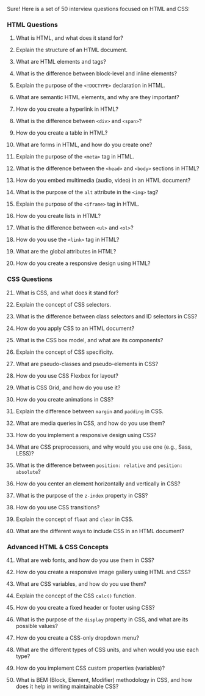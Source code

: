 Sure! Here is a set of 50 interview questions focused on HTML and CSS:

### HTML Questions

1. What is HTML, and what does it stand for?
2. Explain the structure of an HTML document.
3. What are HTML elements and tags?
4. What is the difference between block-level and inline elements?
5. Explain the purpose of the `<!DOCTYPE>` declaration in HTML.
6. What are semantic HTML elements, and why are they important?
7. How do you create a hyperlink in HTML?
8. What is the difference between `<div>` and `<span>`?
9. How do you create a table in HTML?
10. What are forms in HTML, and how do you create one?

11. Explain the purpose of the `<meta>` tag in HTML.
12. What is the difference between the `<head>` and `<body>` sections in HTML?
13. How do you embed multimedia (audio, video) in an HTML document?
14. What is the purpose of the `alt` attribute in the `<img>` tag?
15. Explain the purpose of the `<iframe>` tag in HTML.
16. How do you create lists in HTML?
17. What is the difference between `<ul>` and `<ol>`?
18. How do you use the `<link>` tag in HTML?
19. What are the global attributes in HTML?
20. How do you create a responsive design using HTML?

### CSS Questions

21. What is CSS, and what does it stand for?
22. Explain the concept of CSS selectors.
23. What is the difference between class selectors and ID selectors in CSS?
24. How do you apply CSS to an HTML document?
25. What is the CSS box model, and what are its components?

26. Explain the concept of CSS specificity.
27. What are pseudo-classes and pseudo-elements in CSS?
28. How do you use CSS Flexbox for layout?
29. What is CSS Grid, and how do you use it?
30. How do you create animations in CSS?

31. Explain the difference between `margin` and `padding` in CSS.
32. What are media queries in CSS, and how do you use them?
33. How do you implement a responsive design using CSS?
34. What are CSS preprocessors, and why would you use one (e.g., Sass, LESS)?
35. What is the difference between `position: relative` and `position: absolute`?

36. How do you center an element horizontally and vertically in CSS?
37. What is the purpose of the `z-index` property in CSS?
38. How do you use CSS transitions?
39. Explain the concept of `float` and `clear` in CSS.
40. What are the different ways to include CSS in an HTML document?

### Advanced HTML & CSS Concepts

41. What are web fonts, and how do you use them in CSS?
42. How do you create a responsive image gallery using HTML and CSS?
43. What are CSS variables, and how do you use them?
44. Explain the concept of the CSS `calc()` function.
45. How do you create a fixed header or footer using CSS?

46. What is the purpose of the `display` property in CSS, and what are its possible values?
47. How do you create a CSS-only dropdown menu?
48. What are the different types of CSS units, and when would you use each type?
49. How do you implement CSS custom properties (variables)?
50. What is BEM (Block, Element, Modifier) methodology in CSS, and how does it help in writing maintainable CSS?
